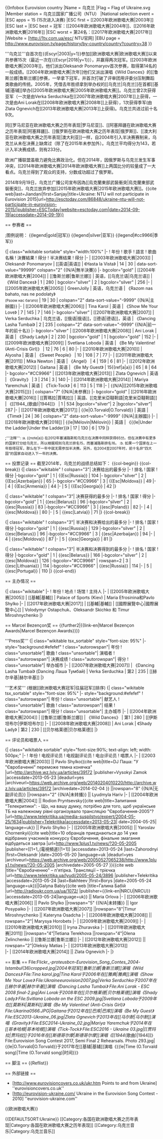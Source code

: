 {{Infobox Eurovision country
|Name           = 乌克兰
|Flag           = Flag of Ukraine.svg
|Member station = 乌克兰国家广播公司（NTU）
|National selection event = 
|ESC apps       = 15 (15次进入决赛)
|ESC first      = [[2003年欧洲歌唱大赛|2003年]]
|ESC last       = 
|ESC best       = 冠军：[[2004年欧洲歌唱大赛|2004年]]、[[2016年歐洲歌唱大賽|2016年]]
|ESC worst      = 第24名：[[2017年欧洲歌唱大赛|2017年]]
|Website        = [http://1tv.com.ua/esc/ NTU官网]
|EBU page       = http://www.eurovision.tv/page/history/by-country/country?country=38
}}

'''乌克兰'''自首次在{{Escyr|2003|y=1}}参加[[欧洲歌唱大赛|欧洲歌唱大赛]]以来共参赛15次（最近一次在{{Escyr|2018|y=1}}），并赢得两次冠军。[[2003年欧洲歌唱大赛|2003年]]，他们派出Oleksandr Ponomaryov首次参赛，取得第14名的一般成绩。[[2004年欧洲歌唱大赛|次年]]他们又派出演唱《Wild Dances》的[[鲁斯兰娜|鲁斯兰娜]]参赛，一举拿下冠军，并首次打破了评审团用评委分压制舞蹈类歌曲的传统。2005年，凭借去年胜绩拿到举办权的[[乌克兰|乌克兰]]在首都[[基辅|基辅]]举办[[2005年欧洲歌唱大赛|2005年欧洲歌唱大赛]]。乌克兰曾2次获得亚军（一次是由Verka Serduchka在[[2007年欧洲歌唱大赛|2007年]]上获得，一次是由Ani Lorak在[[2008年欧洲歌唱大赛|2008年]]上获得），1次获得季军(由Zlata Ognevich在[[2013年欧洲歌唱大赛|2013年]]上获得)。乌克兰共进过前十名9次。

同[[罗马尼亚在欧洲歌唱大赛之历年表现|罗马尼亚]]、[[阿塞拜疆在欧洲歌唱大赛之历年表现|阿塞拜疆]]、[[俄罗斯在欧洲歌唱大赛之历年表现|俄罗斯]]、[[澳大利亚在欧洲歌唱大赛之历年表现|澳大利亚]]一样，自2004年引入半决赛赛制来，乌克兰从未在决赛上缺席过（除了在2015年未参加外）。乌克兰平均得分为143，若计入半决赛成绩，则有233分。

欧洲广播联盟虽极力避免比赛政治化。但在2014年，因俄罗斯与乌克兰发生军事冲突，[[2014年欧洲歌唱大赛|2014年欧洲歌唱大赛]]上两国比分的较量成了一大看点。乌克兰得到了观众的支持，分数成功超过了俄罗斯。

2014年9月19日，乌克兰广播公司宣布因為[[烏克蘭東部武裝衝突|烏克蘭東部武裝衝突]]，乌克兰放弃参加[[2015年欧洲歌唱大赛|2015年欧洲歌唱大赛]]。<ref>{{cite web|last=Jiandani|first=Sanjay|title=Ukraine: NTU will not participate in Eurovision 2015|url=http://esctoday.com/86848/ukraine-ntu-will-not-participate-in-eurovision-2015/|publisher=ESCToday|website=esctoday.com|date=2014-09-19|accessdate=2014-09-19}}</ref>

== 参赛者 ==

;图例说明：
{{legend|gold|冠军}}
{{legend|silver|亚军}}
{{legend|#cc9966|季军}}

{| class="wikitable sortable" style="width:100%"
|-
! 年份
! 歌手
! 語言
! 歌曲名稱
! 決賽結果
! 得分
! 半决赛结果
! 得分
|-
| [[2003年欧洲歌唱大赛|2003]]
| Oleksandr Ponomaryov
| [[英语|英语]]
| 《Hasta la Vista》
| 14
| 30
| data-sort-value="99999" colspan="2" {{N/A|無半決賽}}
|- bgcolor="gold"
| [[2004年欧洲歌唱大赛|2004]]
| [[鲁斯兰娜|鲁斯兰娜]]
| 英语，[[乌克兰语|乌克兰语]]
| 《Wild Dances》
| 1
| 280
| bgcolor="silver" | 2
| bgcolor="silver" | 256
|-
| [[2005年欧洲歌唱大赛|2005]]
| GreenJolly
| 英语，乌克兰语
| 《Razom nas bahato, nas ne podolaty》<br /><small>(Разом нас багато)</small>
| 19
| 30
| colspan="2" data-sort-value="-9999" {{N/A|主辦國}}
|-
| [[2006年欧洲歌唱大赛|2006]]
| Tina Karol
| 英语
| 《Show Me Your Love》
| 7
| 145
| 7
| 146
|- bgcolor="silver"
| [[2007年欧洲歌唱大赛|2007]]
| Verka Serduchka
| 乌克兰语，[[俄语|俄语]]，[[德语|德语]]，英语
| 《Dancing Lasha Tumbai》
| 2
| 235
| colspan="2" data-sort-value="-9999" {{N/A|前一年的前十名}}
|- bgcolor="silver"
| [[2008年欧洲歌唱大赛|2008]]
| Ani Lorak
| 英语
| 《Shady Lady》
| 2
| 230
| bgcolor="gold" | 1
| bgcolor="gold" | 152
|-
| [[2009年欧洲歌唱大赛|2009]]
| Svetlana Loboda
| 英语
| 《Be My Valentine! (Anti-Crisis Girl)》
| 12
| 76
| 6
| 80
|-
| [[2010年欧洲歌唱大赛|2010]]
| Alyosha
| 英语
| 《Sweet People》
| 10
| 108
| 7
| 77
|-
| [[2011年欧洲歌唱大赛|2011]]
| Mika Newton
| 英语
| 《Angel》
| 4
| 159
| 6
| 81
|-
| [[2012年欧洲歌唱大赛|2012]]
| Gaitana
| 英语
| 《Be My Guest》
| 15{{ref|a|a}}
| 65
| 8
| 64
|- bgcolor="#CC9966"
| [[2013年欧洲歌唱大赛|2013]]
| Zlata Ognevich
| 英语
| 《Gravity》
| 3
| 214
| 3
| 140
|- 
| [[2014年欧洲歌唱大赛|2014]]
| Mariya Yaremchuk
| 英语
| 《Tick-Tock》
| 6
| 113
| 5
| 118
|-
| {{N/A|[[2015年欧洲歌唱大赛|2015]]}}
| colspan="7" {{N/A|未参赛}}
|- bgcolor="gold"
| [[2016年歐洲歌唱大賽|2016]]
| [[賈瑪拉|賈瑪拉]]
| 英語、[[克里米亞韃靼語|克里米亞韃靼語]]
| 《[[1944_(歌曲)|1944]]》
| 1
| 534
|bgcolor="silver"| 2
|bgcolor="silver"| 287
|- 
| [[2017年歐洲歌唱大賽|2017]]
| {{le|O.Torvald|O.Torvald}}
| 英語
| 《Time》
| 24
| 36
| colspan="2" data-sort-value="-9999" {{N/A|主辦國}}
|- 
| [[2018年歐洲歌唱大賽|2018]]
| {{le|Mélovin|Mélovin}}
| 英語
| 《{{le|Under the Ladder|Under the Ladder}}》
| 17
| 130
| 6
| 179
|}

;<small>'''注释''':
:a. {{note|a}} 在2012年塞浦路斯和乌克兰在决赛中同样获得65分。但在决赛中有更多的国家打分给乌克兰，所以根据规则乌克兰排名15，而塞浦路斯排名16。
:b. 如果一个国家在上一年取得冠军，那么在下一年中就无需参加半决赛。另外，在2004至2007年时，前十名非“四大国”的国家自动进入下一年的决赛。</small>

== 投票记录 ==
截至2014年，乌克兰的战绩总结如下：
{{col-begin}}
{{col-break}}
{| class="wikitable"
! colspan="3"| 决赛给出的最多分
|-
! 排名
! 国家
! 得分
|-bgcolor="gold"
| 1
| {{Esc|Russia}}
| 104
|- bgcolor="silver"
| 2
| {{Esc|Azerbaijan}}
| 65
|- bgcolor="#CC9966"
| 3
| {{Esc|Moldova}} 
| 49
|-
| 4
| {{Esc|Armenia}} 
| 44
|-
| 5
| {{Esc|Georgia}}
| 42
|}

{| class="wikitable"
! colspan="3"| 决赛获得的最多分
|-
! 排名
! 国家
! 得分
|-bgcolor="gold"
| 1
| {{esc|Belarus}}
| 96
|-bgcolor="silver"
| 2
| {{esc|Russia}}
| 83
|-bgcolor="#CC9966"
| 3
| {{esc|Poland}}
| 82
|-
| 4
| {{esc|Moldova}}
| 80
|-
| 5
| {{esc|Latvia}}
| 71
|}
{{col-break}}

{| class="wikitable"
! colspan="3"| 半决赛和决赛给出的最多分
|-
! 排名
! 国家
! 得分
|-bgcolor="gold"
| 1
| {{esc|Russia}}
| 129
|-bgcolor="silver"
| 2
| {{esc|Belarus}}
| 96
|-bgcolor="#CC9966"
| 3
| {{esc|Azerbaijan}}
| 94
|-
| 4
| {{esc|Moldova}}
| 87
|-
| 5
| {{esc|Georgia}}
| 81
|}

{| class="wikitable"
! colspan="3"| 半决赛和决赛得到的最多分
|-
! 排名
! 国家
! 得分
|-bgcolor="gold"
| 1
| {{esc|Belarus}}
| 166
|-bgcolor="silver"
| 2
| {{esc|Moldova}}
| 126
|-bgcolor="#CC9966"
| rowspan=2 | 3
| {{esc|Lithuania}}
| 114
|-bgcolor="#CC9966"
| {{esc|Russia}}
| 114
|-
| 5
| {{esc|Portugal}}
| 110
|}
{{col-end}}

== 主办情况 ==
<!-- 请勿添加主办城市所在国国旗。因以下内容只涉及到乌克兰。所有这些城市的所属国家都是乌克兰，故无需标明国旗。 -->
{| class="wikitable"
|- 
! 年份
! 地点
! 场馆
! 主持人
|-
| [[2005年欧洲歌唱大赛|2005]]
| [[基輔|基輔]]
| Palace of Sports (Kiev)
| Maria Efrosinina和Pavlo Shylko
|-
| [[2017年欧洲歌唱大赛|2017]]
| [[基輔|基輔]]
| [[國際展覽中心|國際展覽中心]]
| Volodymyr Ostapchuk、Oleksandr Skichko 和 Timur Miroshnychenko
|}

== Marcel Bezençon奖 ==
{{further2|{{link-en|Marcel Bezençon Awards|Marcel Bezençon Awards}}}}

'''Press奖''' 
{| class="wikitable tsx_sortable" style="font-size: 95%"
|- style="background:#efefef"
! class="autorowspan"| 年份
! class="unsortable"| 歌曲
! class="unsortable"| 演唱者
! class="autorowspan"| 决赛成绩
! class="autorowspan"| 得分
! class="unsortable"| 举办城市
|-
| [[2007年欧洲歌唱大赛|2007]]
| 《Dancing Lasha Tumbai》 (Dancing Лаша Тумбай)
| Verka Serduchka
| 第2
| 235
| [[赫尔辛基|赫尔辛基]]
|}

'''艺术奖''' (根据[[欧洲歌唱大赛冠军|往届冠军]]排序)
{| class="wikitable tsx_sortable" style="font-size: 95%"
|- style="background:#efefef"
! class="autorowspan"| 年份
! class="unsortable"| 献艺人
! class="unsortable"| 歌曲
! class="autorowspan"| 结果
! class="autorowspan"| 得分
! class="unsortable"| 主办城市
|-
| [[2004年欧洲歌唱大赛|2004]]
| [[鲁斯兰娜|鲁斯兰娜]] 
| 《Wild Dances》
| 第1
| 280
| [[伊斯坦布尔|伊斯坦布尔]]
|-
| [[2008年欧洲歌唱大赛|2008]]
| Ani Lorak
| 《Shady Lady》
| 第2
| 230
| [[贝尔格莱德|贝尔格莱德]]
|}

== 评论员和唱票人 ==

{| class="wikitable sortable" style="font-size:90%; text-align: left; width: 500px;"
|-
! 年份
! 电视评论员
! 电视副评论员
! 电台评论员
! 唱票人
|-
| [[2003年欧洲歌唱大赛|2003]] || Pavlo Shylko<ref name="Pavlo Shylko interview">{{cite web|title=DJ Паша: "У "Євробаченні" переможе темна конячка" |url=http://archive.wz.lviv.ua/articles/39172 |publisher=Vysokyi Zamok |accessdate=2013-05-23 |deadurl=yes |archiveurl=https://web.archive.org/web/20140204010220/http://archive.wz.lviv.ua/articles/39172 |archivedate=2014-02-04 }}</ref>  ||rowspan="8" {{N/A|无副评论员}} ||rowspan="2" {{N/A|未转播}} || Lyudmyla Hariv 
|-
| [[2004年欧洲歌唱大赛|2004]] || Rodion Pryntsevsky<ref>{{cite web|title=Запитання "Телекритики": - Що, на вашу думку, потрібно для того, щоб українське ТБ на належному рівні організувало трансляцію "Євробачення-2005"?|url=http://www.telekritika.ua/media-suspilstvo/expert/2004-05-25/1634|publisher=Telekritika|accessdate=2013-05-23| date=2004-05-25| language=uk}}</ref>  || Pavlo Shylko
|-
| [[2005年欧洲歌唱大赛|2005]] || Yaroslav Chornenkyi<ref>{{cite web|title=10 обранців приєднаються до 14 уже відібраних учасників конкурсу Євробачення, фінальне змагання відбудеться завтра |url=http://www.1plus1.tv/news/?20-05-2005 |publisher=[[1+1_(電視頻道)|1+1]] |accessdate=2013-05-24 |last=Zahorodnyi |first=Oleksandr |date=2005-05-20 |language=uk |deadurl=yes |archiveurl=https://web.archive.org/web/20050527065238/http://www.1plus1.tv/news/?20-05-2005 |archivedate=2005-05-27 }}</ref><ref>{{cite web |title="Євробаченню" – п'ятірка. Трансляції – трієчка |url=http://www.telekritika.ua/lyudi/2005-05-24/3896 |publisher=Telekritika |accessdate=2013-05-24 |last=Bakhteev |first=Borys |date=2005-05-24 |language=uk}}</ref>||Galyna Babiy<ref>{{cite web |title=Галина Бабій  |url=http://radioukr.com.ua/ua/1072/ |publisher={{link-en|NRCU|NRCU}} |accessdate=2013-05-24|language=uk}}</ref> || Maria Orlova
|-
| [[2006年欧洲歌唱大赛|2006]] || Pavlo Shylko ||rowspan="5" {{N/A|未转播}} || Igor Posypaiko
|-
| [[2007年欧洲歌唱大赛|2007]] ||rowspan="8"|Timur Miroshnychenko || Kateryna Osadcha 
|-
| [[2008年欧洲歌唱大赛|2008]] || rowspan="2"| Marysya Horobets
|-
| [[2009年欧洲歌唱大赛|2009]] 
|-
| [[2010年欧洲歌唱大赛|2010]] || Iryna Zhuravska
|-
| [[2011年欧洲歌唱大赛|2011]] ||rowspan="4"|Tetiana Terekhova ||rowspan="4"|Olena Zelinchenko  || [[鲁斯兰娜|鲁斯兰娜]]
|-
| [[2012年欧洲歌唱大赛|2012]] || rowspan="2"|Oleksiy Matias 
|- 
| [[2013年欧洲歌唱大赛|2013]]   
|- 
| [[2014年欧洲歌唱大赛|2014]] || Zlata Ognevich
|- 
|}

== 影集 ==
<gallery mode=packed heights=130px>
File:Flickr_-_proteusbcn_-_Eurovision_Song_Contes_2004_-_Istambul_(36)_cropped.jpg|2004年冠军[[鲁斯兰娜|鲁斯兰娜]]演唱《Wild Dances》
File:Tina karol.jpg|Tina Karol于2006年在[[雅典|雅典]]演唱《Show Me Your Love》
File:Ukraineeurovision2007.jpg|Verka Serduchka于2007年在[[赫尔辛基|赫尔辛基]]演唱《Dancing Lasha Tumbai》
File:Ani Lorak - ESC 2008 final-2.jpg|Ani Lorak于2008年在[[贝尔格莱德|贝尔格莱德]]演唱《Shady Lady》
File:Svitlana Loboda on the ESC 2009.jpg|Svetlana Loboda于2009年在[[莫斯科|莫斯科]]演唱《Be My Valentine! (Anti-Crisis Girl)》
File:Ukarina0566.JPG|Gaitana于2012年在[[巴库|巴库]]演唱《Be My Guest》
File:ESC2013_-_Ukraine_06.jpg|Zlata Ognevich于2013年在[[马尔默|马尔默]]演唱《Gravity》
File:ESC2014_-_Ukraine_02.jpg|Mariya Yaremchuk于2014年在[[哥本哈根|哥本哈根]]演唱《Tick-Tock》
File:ESC2016 - Ukraine 03.jpg|[[贾玛拉|贾玛拉]]于2016年在[[斯德哥尔摩|斯德哥尔摩]]演唱《[[1944_(歌曲)|1944]]》
File:Eurovision Song Contest 2017, Semi Final 2 Rehearsals. Photo 293.jpg|{{le|O.Torvald|O.Torvald}}于2017年在[[基辅|基辅]]演唱《{{le|Time (O.Torvald song)|Time (O.Torvald song)|时间}}》
</gallery>

== 脚注 ==
{{Reflist}}

== 外部链接 ==
* [http://www.eurovisioncovers.co.uk/ukr.htm Points to and from Ukraine] ''eurovisioncovers.co.uk''
* [http://eurovision-ukraine.com/ Ukraine in the Eurovision Song Contest - 2010] ''eurovision-ukraine.com''

{{欧洲歌唱大赛}}

{{DEFAULTSORT:Ukraine}}
[[Category:各国在欧洲歌唱大赛之历年表现|Category:各国在欧洲歌唱大赛之历年表现]]
[[Category:乌克兰音乐|Category:乌克兰音乐]]